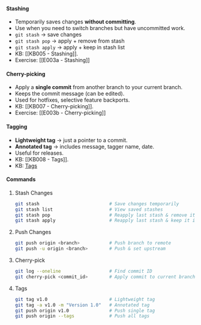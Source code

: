 #### **Stashing**

- Temporarily saves changes **without committing**.
- Use when you need to switch branches but have uncommitted work.
- `git stash` → save changes
- `git stash pop` → apply + remove from stash
- `git stash apply` → apply + keep in stash list
- KB: [[KB005 - Stashing]].
- Exercise: [[E003a - Stashing]]
#### **Cherry-picking**

- Apply a **single commit** from another branch to your current branch.
- Keeps the commit message (can be edited).
- Used for hotfixes, selective feature backports.
- KB: [[KB007 - Cherry-picking]].
- Exercise: [[E003b - Cherry-picking]]
#### **Tagging**

- **Lightweight tag** → just a pointer to a commit.
- **Annotated tag** → includes message, tagger name, date.
- Useful for releases.
- KB: [[KB008 - Tags]].
- KB: [Tags](../KBs/KB008%20-%20Tags)
#### **Commands**

1. Stash Changes
	```bash
	git stash                          # Save changes temporarily
	git stash list                     # View saved stashes
	git stash pop                      # Reapply last stash & remove it
	git stash apply                    # Reapply last stash & keep it in list
	```
2. Push Changes
	```bash
	git push origin <branch>           # Push branch to remote
	git push -u origin <branch>        # Push & set upstream
	```
3. Cherry-pick
	```bash
	git log --oneline                  # Find commit ID
	git cherry-pick <commit_id>        # Apply commit to current branch
	```
4. Tags
	```bash
	git tag v1.0                       # Lightweight tag
	git tag -a v1.0 -m "Version 1.0"   # Annotated tag
	git push origin v1.0               # Push single tag
	git push origin --tags             # Push all tags
	```